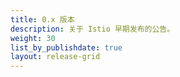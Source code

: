 ```yaml
---
title: 0.x 版本
description: 关于 Istio 早期发布的公告。
weight: 30
list_by_publishdate: true
layout: release-grid
---
```

